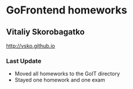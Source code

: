 # GoFrontend homeworks
## Vitaliy Skorobagatko
http://vsko.github.io

### Last Update
- Moved all homeworks to the GoIT directory
- Stayed one homework and one exam
